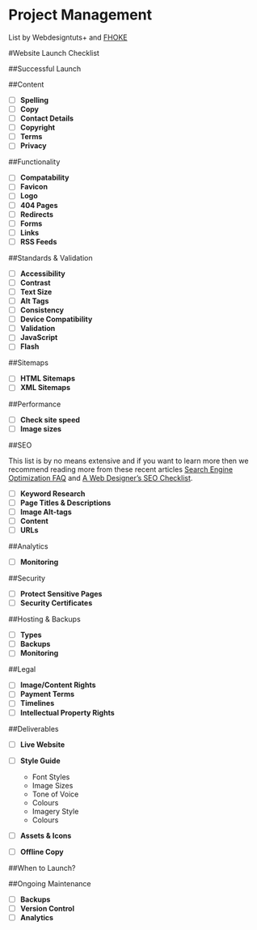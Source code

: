 # Project Management

List by Webdesigntuts+ and [FHOKE](http://www.fhoke.com)

#Website Launch Checklist

##Successful Launch

##Content

- [ ] **Spelling**
- [ ] **Copy**
- [ ] **Contact Details**
- [ ] **Copyright**
- [ ] **Terms**
- [ ] **Privacy**

##Functionality

- [ ] **Compatability**
- [ ] **Favicon**
- [ ] **Logo**
- [ ] **404 Pages**
- [ ] **Redirects**
- [ ] **Forms**
- [ ] **Links**
- [ ] **RSS Feeds**

##Standards &amp; Validation 

- [ ] **Accessibility**
- [ ] **Contrast**
- [ ] **Text Size**
- [ ] **Alt Tags**
- [ ] **Consistency**
- [ ] **Device Compatibility**
- [ ] **Validation**
- [ ] **JavaScript**
- [ ] **Flash**

##Sitemaps

- [ ] **HTML Sitemaps**
- [ ] **XML Sitemaps**

##Performance

- [ ] **Check site speed**
- [ ] **Image sizes**

##SEO

This list is by no means extensive and if you want to learn more then we recommend reading more from these recent articles [Search Engine Optimization FAQ](http://webdesign.tutsplus.com/articles/general/search-engine-optimization-faq/) and [A Web Designer’s SEO Checklist](http://webdesign.tutsplus.com/articles/general/seo-checklist/?search_index=3).

- [ ] **Keyword Research**
- [ ] **Page Titles & Descriptions**
- [ ] **Image Alt-tags** 
- [ ] **Content**
- [ ] **URLs**

##Analytics

- [ ] **Monitoring**

##Security

- [ ] **Protect Sensitive Pages**
- [ ] **Security Certificates**

##Hosting &amp; Backups

- [ ] **Types**
- [ ] **Backups**
- [ ] **Monitoring**

##Legal

- [ ] **Image/Content Rights**
- [ ] **Payment Terms**
- [ ] **Timelines**
- [ ] **Intellectual Property Rights**

##Deliverables

- [ ] **Live Website**
- [ ] **Style Guide**

	+ Font Styles
	+ Image Sizes
	+ Tone of Voice
	+ Colours
	+ Imagery Style
	+ Colours

- [ ] **Assets & Icons**
- [ ] **Offline Copy**

##When to Launch?

##Ongoing Maintenance

- [ ] **Backups**
- [ ] **Version Control**
- [ ] **Analytics**
